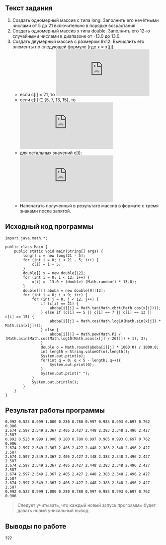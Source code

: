 ## Текст задания
1) Создать одномерный массив c типа long. Заполнить его нечётными числами от 5 до 21 включительно в порядке возрастания.
2) Создать одномерный массив x типа double. Заполнить его 12-ю случайными числами в диапазоне от -13.0 до 13.0.
3) Создать двумерный массив c размером 9x12. Вычислить его элементы по следующей формуле (где x = x[j]):
    * если c[i] = 21, то ![](https://latex.codecogs.com/gif.latex?%5Cdpi%7B150%7D%26space%3B%5Cbg_black%26space%3B%5Ctiny%26space%3B%7B%5Ccolor%7Bwhite%7D%26space%3Bc%5Bi%5D%5Bj%5D%26space%3B%3D%26space%3B%5Ctan%28%5Csqrt%5B3%5D%7B%5Ccos%28x%29%7D%29%7D)
    * если c[i] ∈ {5, 7, 13, 15}, то ![](https://latex.codecogs.com/gif.latex?%5Cdpi%7B150%7D%26space%3B%5Cbg_black%26space%3B%5Ctiny%26space%3B%7B%5Ccolor%7Bwhite%7D%26space%3Bc%5Bi%5D%5Bj%5D%26space%3B%3D%26space%3B%5Ccos%28%5Cln%28sin%28x%29%5E%7B2%7D%29%29%7D)
    * для остальных значений c[i]: ![](https://latex.codecogs.com/gif.latex?%5Cdpi%7B110%7D%26space%3B%5Cbg_black%26space%3B%5Csmall%26space%3B%7B%5Ccolor%7Bwhite%7D%26space%3Bc%5Bi%5D%5Bj%5D%26space%3B%3D%26space%3B%5Cleft%28%5Cfrac%7B%5Cpi%7D%7B%5Carcsin%28%5Ccos%28%5Cln%28%5Carccos%28%5Cfrac%7Bx%7D%7B26%7D%29%29%29%29%2B1%7D%5Cright%29%5E%7B3%7D%7D)
    * Напечатать полученный в результате массив в формате с тремя знаками после запятой.
## Исходный код программы
```
import java.math.*;

public class Main {
    public static void main(String[] args) {
        long[] c = new long[21 - 5];
        for (int i = 0; i < 21 - 5; i++) {
            c[i] = i + 5;
        }
        double[] x = new double[12];
        for (int i = 0; i < 12; i++) {
            x[i] = -13.0 + (double) (Math.random() * 13.0);
        }
        double[][] aboba = new double[9][12];
        for (int i = 0; i < 9; i++) {
            for (int j = 0; j < 12; j++) {
                if (c[i] == 21) {
                    aboba[i][j] = Math.tan(Math.cbrt(Math.cos(x[j])));
                } else if (c[i] == 5 || c[i] == 7 || c[i] == 13 || c[i] == 15) {
                    aboba[i][j] = Math.cos(Math.log10(Math.sin(x[j]) * Math.sin(x[j])));
                } else {
                    aboba[i][j] = Math.pow(Math.PI / (Math.asin(Math.cos(Math.log10(Math.acos(x[j] / 26)))) + 1), 3);
                }
                double o = Math.round(aboba[i][j] * 1000.0) / 1000.0;
                int length = String.valueOf(o).length();
                System.out.print(o);
                for(int q = 0; q < 5 - length; q++){
                    System.out.print(0);
                }
                System.out.print(" ");
            }
            System.out.println();
        }
    }
}
```
## Результат работы программы
```
0.992 0.523 0.999 1.000 0.280 0.780 0.997 0.985 0.993 0.697 0.762 0.906 
2.674 2.597 2.549 2.367 2.405 2.427 2.448 2.383 2.348 2.496 2.427 2.587 
0.992 0.523 0.999 1.000 0.280 0.780 0.997 0.985 0.993 0.697 0.762 0.906 
2.674 2.597 2.549 2.367 2.405 2.427 2.448 2.383 2.348 2.496 2.427 2.587 
2.674 2.597 2.549 2.367 2.405 2.427 2.448 2.383 2.348 2.496 2.427 2.587 
2.674 2.597 2.549 2.367 2.405 2.427 2.448 2.383 2.348 2.496 2.427 2.587 
2.674 2.597 2.549 2.367 2.405 2.427 2.448 2.383 2.348 2.496 2.427 2.587 
2.674 2.597 2.549 2.367 2.405 2.427 2.448 2.383 2.348 2.496 2.427 2.587 
0.992 0.523 0.999 1.000 0.280 0.780 0.997 0.985 0.993 0.697 0.762 0.906 
```
> Следует учитывать, что каждый новый запуск программы будет давать новый уникальный вывод.

## Выводы по работе
???
